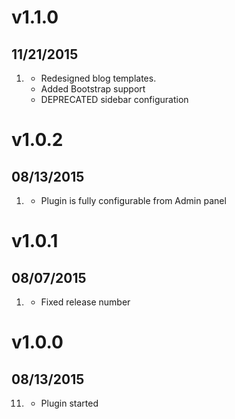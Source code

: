 # v1.1.0
## 11/21/2015

1. [](#improved)
    * Redesigned blog templates. 
    * Added Bootstrap support
    * DEPRECATED sidebar configuration

# v1.0.2
## 08/13/2015

1. [](#improved)
    * Plugin is fully configurable from Admin panel

# v1.0.1
## 08/07/2015

1. [](#bugfix)
    * Fixed release number

# v1.0.0
## 08/13/2015

11. [](#new)
    * Plugin started